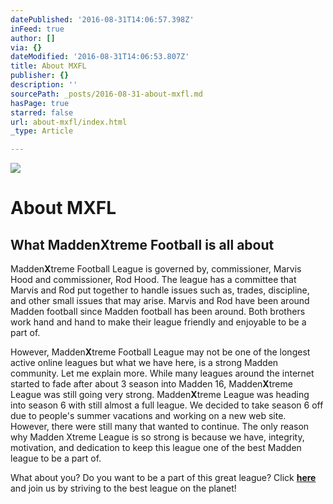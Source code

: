 ```yaml
---
datePublished: '2016-08-31T14:06:57.398Z'
inFeed: true
author: []
via: {}
dateModified: '2016-08-31T14:06:53.807Z'
title: About MXFL
publisher: {}
description: ''
sourcePath: _posts/2016-08-31-about-mxfl.md
hasPage: true
starred: false
url: about-mxfl/index.html
_type: Article

---
```

![](https://the-grid-user-content.s3-us-west-2.amazonaws.com/3e0b31e3-b9ad-45ba-a96e-d033565ad4f9.jpg)

# About MXFL

## What Madden**X**treme Football is all about

Madden**X**treme Football League is governed by, commissioner, Marvis Hood and commissioner, Rod Hood. The league has a committee that Marvis and Rod put together to handle issues such as, trades, discipline, and other small issues that may arise. Marvis and Rod have been around Madden football since Madden football has been around. Both brothers work hand and hand to make their league friendly and enjoyable to be a part of.

However, Madden**X**treme Football League may not be one of the longest active online leagues but what we have here, is a strong Madden community. Let me explain more. While many leagues around the internet started to fade after about 3 season into Madden 16, Madden**X**treme League was still going very strong. Madden**X**treme League was heading into season 6 with still almost a full league. We decided to take season 6 off due to people's summer vacations and working on a new web site. However, there were still many that wanted to continue. The only reason why Madden Xtreme League is so strong is because we have, integrity, motivation, and dedication to keep this league one of the best Madden league to be a part of.

What about you? Do you want to be a part of this great league? Click **[here][0]** and join us by striving to the best league on the planet!

[0]: http://maddenxtremefootball.net/Contact.html "JOIN!!"